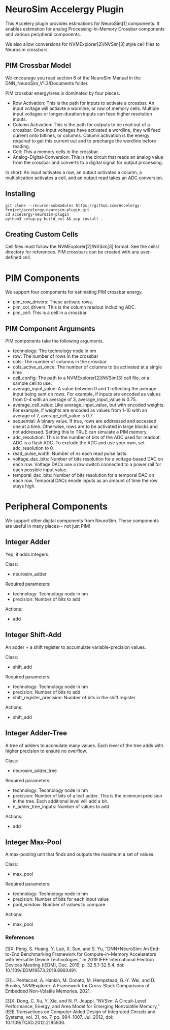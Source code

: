 # NeuroSim Accelergy Plugin
This Accelery plugin provides estimations for NeuroSim[1] components. It enables estimation for analog Processing-In-Memory Crossbar components and various peripheral components.

We also allow conversions for NVMExplorer[2]/NVSim[3] style cell files to Neurosim crossbars.

## PIM Crossbar Model
We encourage you read section 6 of the NeuroSim Manual in the DNN_NeuroSim_V1.3/Documents folder.

PIM crossbar energy/area is dominated by four pieces.

- Row Activation: This is the path for inputs to activate a crossbar. An input voltage will actiavte a wordline, or row of memory cells. Multiple input voltages or longer-duration inputs can feed higher resolution inputs.
- Column Activation: This is the path for outputs to be read out of a crossbar. Once input voltages have activated a wordline, they will feed current onto bitlines, or columns. Column activation is the energy required to get this current out and to precharge the wordline before reading.
- Cell: This a memory cells in the crossbar.
- Analog-Digital-Conversion: This is the circuit that reads an analog value from the crossbar and converts to a digital signal for output processing. 

In short: An input activates a row, an output activates a column, a multiplication activates a cell, and an output read takes an ADC conversion.

## Installing
```
git clone --recurse-submodules https://github.com/Accelergy-Project/accelergy-neurosim-plugin.git
cd accelergy-neurosim-plugin
python3 setup.py build_ext && pip install .
```

## Creating Custom Cells
Cell files must follow the NVMExplorer[2]/NVSim[3] format. See the cells/ directory for references. 
PIM crossbars can be created with any user-defined cell.

# PIM Components
We support four components for estimating PIM crossbar energy.

- pim_row_drivers: These activate rows.
- pim_col_drivers: This is the column readout including ADC.
- pim_cell: This is a cell in a crossbar.

## PIM Component Arguments
PIM components take the following arguments.
- technology: The technology node in nm
- row: The number of rows in the crossbar
- cols: The number of columns in the crossbar
- cols_active_at_once: The number of columns to be activated at a single time
- cell_config: The path to a NVMExplorer[2]/NVSim[3] cell file, or a sample cell to use.
- average_input_value: A value between 0 and 1 reflecting the average input being sent on rows. For example, if inputs are encoded as values from 0-4 with an average of 3, average_input_value is 0.75.
- average_cell_value: Like average_input_value, but with encoded weights. For example, if weights are encoded as values from 1-10 with an average of 7, average_cell_value is 0.7.
- sequential: A binary value. If true, rows are addressed and accessed one at a time. Otherwise, rows are to be activated in large blocks and not addressed. Setting this to TRUE can simulate a PIM memory.
- adc_resolution: This is the number of bits of the ADC used for readout. ADC is a flash ADC. To exclude the ADC and use your own, set adc_resolution to 0.
- read_pulse_width: Number of ns each read pulse lasts.
- voltage_dac_bits: Number of bits resolution for a voltage-based DAC on each row. Voltage DACs use a row switch connected to a power rail for each possible input value.
- temporal_dac_bits: Number of bits resolution for a temporal DAC on each row. Temporal DACs enode inputs as an amount of time the row stays high.

# Peripheral Components
We support other digital components from NeuroSim. These components are useful in many places-- not just PIM!

## Integer Adder
Yep, it adds integers.

Class:
- neurosim_adder

Required parameters:
- technology: Technology node in nm
- precision: Number of bits to add

Actions:
- add

## Integer Shift-Add
An adder + a shift register to accumulate variable-precision values.

Class:
- shift_add

Required parameters:
- technology: Technology node in nm
- precision: Number of bits to add
- shift_register_precision: Number of bits in the shift register

Actions:
- shift_add

## Integer Adder-Tree
A tree of adders to accmulate many values. Each level of the tree adds with higher precision to
ensure no overflow.

Class:
- neurosim_adder_tree

Required parameters:
- technology: Technology node in nm
- precision: Number of bits of a leaf adder. This is the minimum precision in the tree. Each additional level will add a bit.
- n_adder_tree_inputs: Number of values to add

Actions:
- add

## Integer Max-Pool
A max-pooling unit that finds and outputs the maximum a set of values.

Class:
- max_pool

Required parameters:
- technology: Technology node in nm
- precision: Number of bits for each input value
- pool_window: Number of values to compare

Actions:
- max_pool


### References
[1]X. Peng, S. Huang, Y. Luo, X. Sun, and S. Yu, “DNN+NeuroSim: An End-to-End Benchmarking Framework for Compute-in-Memory Accelerators with Versatile Device Technologies,” in 2019 IEEE International Electron Devices Meeting (IEDM), Dec. 2019, p. 32.5.1-32.5.4. doi: 10.1109/IEDM19573.2019.8993491.

[2]L. Pentecost, A. Hankin, M. Donato, M. Hempstead, G.-Y. Wei, and D. Brooks, NVMExplorer: A Framework for Cross-Stack Comparisons of Embedded Non-Volatile Memories. 2021.

[3]X. Dong, C. Xu, Y. Xie, and N. P. Jouppi, “NVSim: A Circuit-Level Performance, Energy, and Area Model for Emerging Nonvolatile Memory,” IEEE Transactions on Computer-Aided Design of Integrated Circuits and Systems, vol. 31, no. 7, pp. 994–1007, Jul. 2012, doi: 10.1109/TCAD.2012.2185930.
